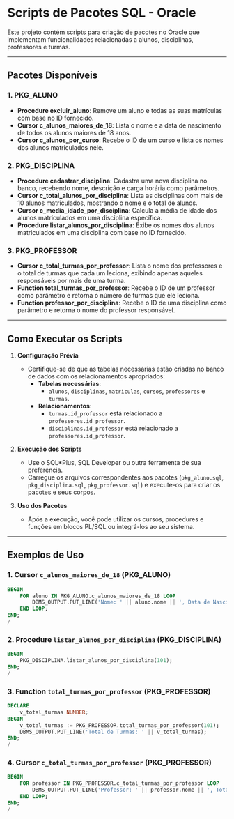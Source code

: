 
# Scripts de Pacotes SQL - Oracle

Este projeto contém scripts para criação de pacotes no Oracle que implementam funcionalidades relacionadas a alunos, disciplinas, professores e turmas.

---

## Pacotes Disponíveis

### 1. **PKG_ALUNO**
- **Procedure excluir_aluno**: Remove um aluno e todas as suas matrículas com base no ID fornecido.
- **Cursor c_alunos_maiores_de_18**: Lista o nome e a data de nascimento de todos os alunos maiores de 18 anos.
- **Cursor c_alunos_por_curso**: Recebe o ID de um curso e lista os nomes dos alunos matriculados nele.

### 2. **PKG_DISCIPLINA**
- **Procedure cadastrar_disciplina**: Cadastra uma nova disciplina no banco, recebendo nome, descrição e carga horária como parâmetros.
- **Cursor c_total_alunos_por_disciplina**: Lista as disciplinas com mais de 10 alunos matriculados, mostrando o nome e o total de alunos.
- **Cursor c_media_idade_por_disciplina**: Calcula a média de idade dos alunos matriculados em uma disciplina específica.
- **Procedure listar_alunos_por_disciplina**: Exibe os nomes dos alunos matriculados em uma disciplina com base no ID fornecido.

### 3. **PKG_PROFESSOR**
- **Cursor c_total_turmas_por_professor**: Lista o nome dos professores e o total de turmas que cada um leciona, exibindo apenas aqueles responsáveis por mais de uma turma.
- **Function total_turmas_por_professor**: Recebe o ID de um professor como parâmetro e retorna o número de turmas que ele leciona.
- **Function professor_por_disciplina**: Recebe o ID de uma disciplina como parâmetro e retorna o nome do professor responsável.

---

## Como Executar os Scripts

1. **Configuração Prévia**
   - Certifique-se de que as tabelas necessárias estão criadas no banco de dados com os relacionamentos apropriados:
     - **Tabelas necessárias**:
       - `alunos`, `disciplinas`, `matriculas`, `cursos`, `professores` e `turmas`.
     - **Relacionamentos**:
       - `turmas.id_professor` está relacionado a `professores.id_professor`.
       - `disciplinas.id_professor` está relacionado a `professores.id_professor`.

2. **Execução dos Scripts**
   - Use o SQL*Plus, SQL Developer ou outra ferramenta de sua preferência.
   - Carregue os arquivos correspondentes aos pacotes (`pkg_aluno.sql`, `pkg_disciplina.sql`, `pkg_professor.sql`) e execute-os para criar os pacotes e seus corpos.

3. **Uso dos Pacotes**
   - Após a execução, você pode utilizar os cursos, procedures e funções em blocos PL/SQL ou integrá-los ao seu sistema.

---

## Exemplos de Uso

### 1. **Cursor `c_alunos_maiores_de_18` (PKG_ALUNO)**
```sql
BEGIN
    FOR aluno IN PKG_ALUNO.c_alunos_maiores_de_18 LOOP
        DBMS_OUTPUT.PUT_LINE('Nome: ' || aluno.nome || ', Data de Nascimento: ' || aluno.data_nascimento);
    END LOOP;
END;
/
```

### 2. **Procedure `listar_alunos_por_disciplina` (PKG_DISCIPLINA)**
```sql
BEGIN
    PKG_DISCIPLINA.listar_alunos_por_disciplina(101);
END;
/
```

### 3. **Function `total_turmas_por_professor` (PKG_PROFESSOR)**
```sql
DECLARE
    v_total_turmas NUMBER;
BEGIN
    v_total_turmas := PKG_PROFESSOR.total_turmas_por_professor(101);
    DBMS_OUTPUT.PUT_LINE('Total de Turmas: ' || v_total_turmas);
END;
/
```

### 4. **Cursor `c_total_turmas_por_professor` (PKG_PROFESSOR)**
```sql
BEGIN
    FOR professor IN PKG_PROFESSOR.c_total_turmas_por_professor LOOP
        DBMS_OUTPUT.PUT_LINE('Professor: ' || professor.nome || ', Total Turmas: ' || professor.total_turmas);
    END LOOP;
END;
/
```
